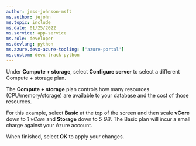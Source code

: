 ```yaml
---
author: jess-johnson-msft
ms.author: jejohn
ms.topic: include
ms.date: 01/25/2022
ms.service: app-service
ms.role: developer
ms.devlang: python
ms.azure.devx-azure-tooling: ['azure-portal']
ms.custom: devx-track-python
---
```


Under **Compute + storage**, select **Configure server** to select a different Compute + storage plan.

The **Compute + storage** plan controls how many resources (CPU/memory/storage) are available to your database and the cost of those resources.

For this example, select **Basic** at the top of the screen and then scale **vCore** down to *1 vCore* and **Storage** down to *5 GB*.  The Basic plan will incur a small charge against your Azure account.

When finished, select **OK** to apply your changes.
